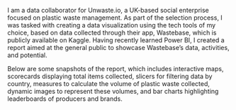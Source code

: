I am a data collaborator for Unwaste.io, a UK-based social enterprise focused on plastic waste management. As part of the selection process, I was tasked with creating a data visualization using the tech tools of my choice, based on data collected through their app, Wastebase, which is publicly available on Kaggle. Having recently learned Power BI, I created a report aimed at the general public to showcase Wastebase’s data, activities, and potential.

Below are some snapshots of the report, which includes interactive maps, scorecards displaying total items collected, slicers for filtering data by country, measures to calculate the volume of plastic waste collected, dynamic images to represent these volumes, and bar charts highlighting leaderboards of producers and brands.
